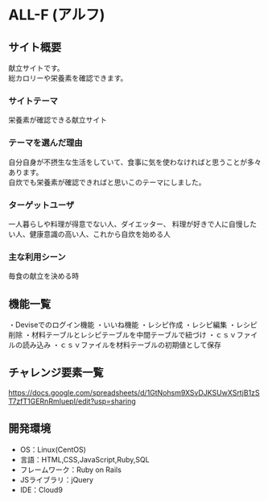 # ALL-F (アルフ) 

## サイト概要
献立サイトです。<br>
総カロリーや栄養素を確認できます。<br>


### サイトテーマ
栄養素が確認できる献立サイト<br>


### テーマを選んだ理由
自分自身が不摂生な生活をしていて、食事に気を使わなければと思うことが多々あります。<br>
自炊でも栄養素が確認できればと思いこのテーマにしました。


### ターゲットユーザ
一人暮らしや料理が得意でない人、ダイエッター、
料理が好きで人に自慢したい人、健康意識の高い人、これから自炊を始める人


### 主な利用シーン
毎食の献立を決める時


## 機能一覧
・Deviseでのログイン機能
・いいね機能
・レシピ作成
・レシピ編集
・レシピ削除
・材料テーブルとレシピテーブルを中間テーブルで紐づけ
・ｃｓｖファイルの読み込み
・ｃｓｖファイルを材料テーブルの初期値として保存


## チャレンジ要素一覧
https://docs.google.com/spreadsheets/d/1GtNohsm9XSvDJKSUwXSrtjB1zST7zfT1GERnRmIuepI/edit?usp=sharing


## 開発環境
- OS：Linux(CentOS)
- 言語：HTML,CSS,JavaScript,Ruby,SQL
- フレームワーク：Ruby on Rails
- JSライブラリ：jQuery
- IDE：Cloud9

